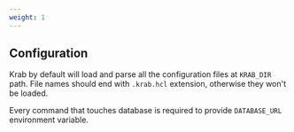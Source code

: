 ```yaml
---
weight: 1
---
```


## Configuration

Krab by default will load and parse all the configuration files at `KRAB_DIR` path.
File names should end with `.krab.hcl` extension, otherwise they won't be loaded.

Every command that touches database is required to provide `DATABASE_URL` environment variable.
